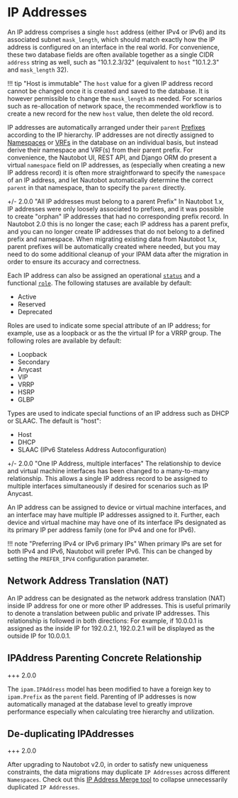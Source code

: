 # IP Addresses

An IP address comprises a single `host` address (either IPv4 or IPv6) and its associated subnet `mask_length`, which should match exactly how the IP address is configured on an interface in the real world. For convenience, these two database fields are often available together as a single CIDR `address` string as well, such as "10.1.2.3/32" (equivalent to `host` "10.1.2.3" and `mask_length` 32).

!!! tip "Host is immutable"
    The `host` value for a given IP address record cannot be changed once it is created and saved to the database. It is however permissible to change the `mask_length` as needed. For scenarios such as re-allocation of network space, the recommended workflow is to create a new record for the new `host` value, then delete the old record.

IP addresses are automatically arranged under their `parent` [Prefixes](prefix.md) according to the IP hierarchy. IP addresses are not directly assigned to [Namespaces](namespace.md) or [VRFs](vrf.md) in the database on an individual basis, but instead derive their namespace and VRF(s) from their parent prefix. For convenience, the Nautobot UI, REST API, and Django ORM do present a virtual `namespace` field on IP addresses, as (especially when creating a new IP address record) it is often more straightforward to specify the `namespace` of an IP address, and let Nautobot automatically determine the correct `parent` in that namespace, than to specify the `parent` directly.

+/- 2.0.0 "All IP addresses must belong to a parent Prefix"
    In Nautobot 1.x, IP addresses were only loosely associated to prefixes, and it was possible to create "orphan" IP addresses that had no corresponding prefix record. In Nautobot 2.0 this is no longer the case; each IP address has a parent prefix, and you can no longer create IP addresses that do not belong to a defined prefix and namespace. When migrating existing data from Nautobot 1.x, parent prefixes will be automatically created where needed, but you may need to do some additional cleanup of your IPAM data after the migration in order to ensure its accuracy and correctness.

Each IP address can also be assigned an operational [`status`](../../platform-functionality/status.md) and a functional [`role`](../../platform-functionality/role.md).  The following statuses are available by default:

* Active
* Reserved
* Deprecated

Roles are used to indicate some special attribute of an IP address; for example, use as a loopback or as the the virtual IP for a VRRP group. The following roles are available by default:

* Loopback
* Secondary
* Anycast
* VIP
* VRRP
* HSRP
* GLBP

Types are used to indicate special functions of an IP address such as DHCP or SLAAC. The default is "host":

* Host
* DHCP
* SLAAC (IPv6 Stateless Address Autoconfiguration)

+/- 2.0.0 "One IP Address, multiple interfaces"
    The relationship to device and virtual machine interfaces has been changed to a many-to-many relationship. This allows a single IP address record to be assigned to multiple interfaces simultaneously if desired for scenarios such as IP Anycast.

An IP address can be assigned to device or virtual machine interfaces, and an interface may have multiple IP addresses assigned to it. Further, each device and virtual machine may have one of its interface IPs designated as its primary IP per address family (one for IPv4 and one for IPv6).

!!! note "Preferring IPv4 or IPv6 primary IPs"
    When primary IPs are set for both IPv4 and IPv6, Nautobot will prefer IPv6. This can be changed by setting the `PREFER_IPV4` configuration parameter.

## Network Address Translation (NAT)

An IP address can be designated as the network address translation (NAT) inside IP address for one or more other IP addresses. This is useful primarily to denote a translation between public and private IP addresses. This relationship is followed in both directions: For example, if 10.0.0.1 is assigned as the inside IP for 192.0.2.1, 192.0.2.1 will be displayed as the outside IP for 10.0.0.1.

## IPAddress Parenting Concrete Relationship

+++ 2.0.0

The `ipam.IPAddress` model has been modified to have a foreign key to `ipam.Prefix` as the `parent` field. Parenting of IP addresses is now automatically managed at the database level to greatly improve performance especially when calculating tree hierarchy and utilization.

## De-duplicating IPAddresses

+++ 2.0.0

After upgrading to Nautobot v2.0, in order to satisfy new uniqueness constraints, the data migrations may duplicate `IP Addresses` across different `Namespaces`. Check out this [IP Address Merge tool](../../feature-guides/ip-address-merge-tool.md) to collapse unnecessarily duplicated `IP Addresses`.
